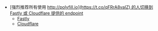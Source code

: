- [强烈推荐所有使用 [http://polyfill.io](https://t.co/qFRrA8vaIZ) 的人切换到 Fastly 或 Cloudflare 提供的 endpoint](https://twitter.com/isukkaw/status/1763512312722608582)
	- [Fastly](https://community.fastly.com/t/new-options-for-polyfill-io-users/2540)
	- [Cloudflare](https://blog.cloudflare.com/polyfill-io-now-available-on-cdnjs-reduce-your-supply-chain-risk)